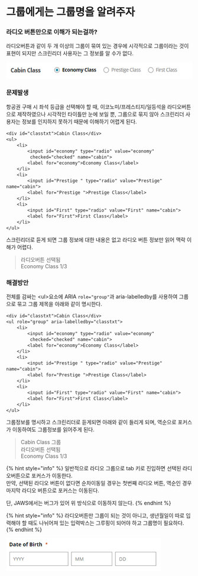 # 그룹에게는 그룹명을 알려주자

### 라디오 버튼만으로 이해가 되는걸까?

라디오버튼과 같이 두 개 이상의 그룹이 묶여 있는 경우에 시각적으로 그룹이라는 것이 표현이 되지만 스크린리더 사용자는 그 정보를 알 수가 없다.

![](../../.gitbook/assets/508.png)

### 문제발생

항공권 구매 시 좌석 등급을 선택해야 할 때, 이코노미/프레스티지/일등석을 라디오버튼으로 제작하였으나 시각적인 타이틀만 눈에 보일 뿐, 그룹으로 묶지 않아 스크린리더 사용자는 정보를 인지하지 못하기 때문에 이해하기 어렵게 된다.

```markup
<div id="classtxt">Cabin Class</div>
<ul>
    <li>
        <input id="economy" type="radio" value="economy" 
         checked="checked" name="cabin">
        <label for="economy">Economy Class</label>
    </li>
    <li>
        <input id="Prestige " type="radio" value="Prestige" name="cabin">
        <label for="Prestige ">Prestige Class</label>
    </li>
    <li>
        <input id="First" type="radio" value="First" name="cabin">
        <label for="First">First Class</label>
    </li>
</ul>
```

스크린리더로 듣게 되면 그룹 정보에 대한 내용은 없고  라디오 버튼 정보만 읽어 맥락 이해가 어렵다.

> 라디오버튼 선택됨   
> Economy Class 1/3

### 해결방안

전체를 감싸는 &lt;ul&gt;요소에 ARIA `role="group"`과 aria-labelledby를 사용하여 그룹으로 묶고 그룹 제목을 아래와 같이 명시한다.

```markup
<div id="classtxt">Cabin Class</div>
<ul role="group" aria-labelledby="classtxt">
    <li>
        <input id="economy" type="radio" value="economy" 
         checked="checked" name="cabin">
        <label for="economy">Economy Class</label>
    </li>
    <li>
        <input id="Prestige " type="radio" value="Prestige" name="cabin">
        <label for="Prestige ">Prestige Class</label>
    </li>
    <li>
        <input id="First" type="radio" value="First" name="cabin">
        <label for="First">First Class</label>
    </li>
</ul>
```

그룹정보를 명시하고 스크린리더로 듣게되면 아래와 같이 들리게 되며, 역순으로 포커스가 이동하여도 그룹정보를 읽어주게 된다.

> Cabin Class 그룹  
> 라디오버튼 선택됨   
> Economy Class 1/3

{% hint style="info" %}
일반적으로 라디오 그룹으로 tab 키로 진입하면 선택된 라디오버튼으로 포커스가 이동한다.   
만약, 선택된 라디오 버튼이 없다면 순차이동일 경우는 첫번째 라디오 버튼, 역순인 경우 마지막 라디오 버튼으로 포커스는 이동된다.

단, JAWS에서는 버그가 있어 위 방식으로 이동하지 않는다.
{% endhint %}

{% hint style="info" %}
라디오버튼만 그룹이 되는 것이 아니고, 생년월일이 따로 입력해야 할 때도 나뉘어져 있는 입력박스는 그루핑이 되어야 하고 그룹명이 필요하다.
{% endhint %}

![](../../.gitbook/assets/image%20%2827%29.png)

